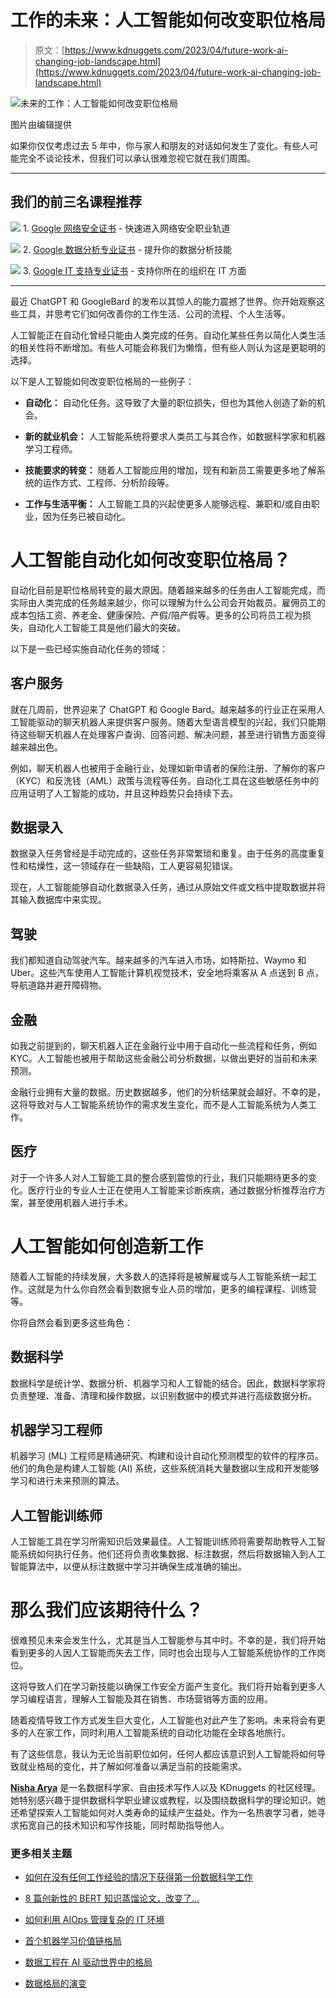 # 工作的未来：人工智能如何改变职位格局

> 原文：[https://www.kdnuggets.com/2023/04/future-work-ai-changing-job-landscape.html](https://www.kdnuggets.com/2023/04/future-work-ai-changing-job-landscape.html)

![未来的工作：人工智能如何改变职位格局](../Images/11f50b5700bcf601e0c34e2bfb5e5f3e.png)

图片由编辑提供

如果你仅仅考虑过去 5 年中，你与家人和朋友的对话如何发生了变化。有些人可能完全不谈论技术，但我们可以承认很难忽视它就在我们周围。

* * *

## 我们的前三名课程推荐

![](../Images/0244c01ba9267c002ef39d4907e0b8fb.png) 1\. [Google 网络安全证书](https://www.kdnuggets.com/google-cybersecurity) - 快速进入网络安全职业轨道

![](../Images/e225c49c3c91745821c8c0368bf04711.png) 2\. [Google 数据分析专业证书](https://www.kdnuggets.com/google-data-analytics) - 提升你的数据分析技能

![](../Images/0244c01ba9267c002ef39d4907e0b8fb.png) 3\. [Google IT 支持专业证书](https://www.kdnuggets.com/google-itsupport) - 支持你所在的组织在 IT 方面

* * *

最近 ChatGPT 和 GoogleBard 的发布以其惊人的能力震撼了世界。你开始观察这些工具，并思考它们如何改善你的工作生活、公司的流程、个人生活等。

人工智能正在自动化曾经只能由人类完成的任务。自动化某些任务以简化人类生活的相关性将不断增加。有些人可能会称我们为懒惰，但有些人则认为这是更聪明的选择。

以下是人工智能如何改变职位格局的一些例子：

+   **自动化：** 自动化任务。这导致了大量的职位损失，但也为其他人创造了新的机会。

+   **新的就业机会：** 人工智能系统将要求人类员工与其合作，如数据科学家和机器学习工程师。

+   **技能要求的转变：** 随着人工智能应用的增加，现有和新员工需要更多地了解系统的运作方式、工程师、分析阶段等。

+   **工作与生活平衡：** 人工智能工具的兴起使更多人能够远程、兼职和/或自由职业，因为任务已被自动化。

# 人工智能自动化如何改变职位格局？

自动化目前是职位格局转变的最大原因。随着越来越多的任务由人工智能完成，而实际由人类完成的任务越来越少，你可以理解为什么公司会开始裁员。雇佣员工的成本包括工资、养老金、健康保险、产假/陪产假等。更多的公司将员工视为损失，自动化人工智能工具是他们最大的突破。

以下是一些已经实施自动化任务的领域：

## 客户服务

就在几周前，世界迎来了 ChatGPT 和 Google Bard。越来越多的行业正在采用人工智能驱动的聊天机器人来提供客户服务。随着大型语言模型的兴起，我们只能期待这些聊天机器人在处理客户查询、回答问题、解决问题，甚至进行销售方面变得越来越出色。

例如，聊天机器人也被用于金融行业，处理如新申请者的保险注册、了解你的客户（KYC）和反洗钱（AML）政策与流程等任务。自动化工具在这些敏感任务中的应用证明了人工智能的成功，并且这种趋势只会持续下去。

## 数据录入

数据录入任务曾经是手动完成的，这些任务非常繁琐和重复。由于任务的高度重复性和枯燥性，这一领域存在一些缺陷，工人更容易犯错误。

现在，人工智能能够自动化数据录入任务，通过从原始文件或文档中提取数据并将其输入数据库中来实现。

## 驾驶

我们都知道自动驾驶汽车。越来越多的汽车进入市场，如特斯拉、Waymo 和 Uber。这些汽车使用人工智能计算机视觉技术，安全地将乘客从 A 点送到 B 点，导航道路并避开障碍物。

## 金融

如我之前提到的，聊天机器人正在金融行业中用于自动化一些流程和任务，例如 KYC。人工智能也被用于帮助这些金融公司分析数据，以做出更好的当前和未来预测。

金融行业拥有大量的数据。历史数据越多，他们的分析结果就会越好。不幸的是，这将导致对与人工智能系统协作的需求发生变化，而不是人工智能系统为人类工作。

## 医疗

对于一个许多人对人工智能工具的整合感到震惊的行业，我们只能期待更多的变化。医疗行业的专业人士正在使用人工智能来诊断疾病，通过数据分析推荐治疗方案，甚至使用机器人进行手术。

# 人工智能如何创造新工作

随着人工智能的持续发展，大多数人的选择将是被解雇或与人工智能系统一起工作。这就是为什么你自然会看到数据专业人员的增加，更多的编程课程、训练营等。

你将自然会看到更多这些角色：

## 数据科学

数据科学是统计学、数据分析、机器学习和人工智能的结合。因此，数据科学家将负责整理、准备、清理和操作数据，以识别数据中的模式并进行高级数据分析。

## 机器学习工程师

机器学习 (ML) 工程师是精通研究、构建和设计自动化预测模型的软件的程序员。他们的角色是构建人工智能 (AI) 系统，这些系统消耗大量数据以生成和开发能够学习和进行未来预测的算法。

## 人工智能训练师

人工智能工具在学习所需知识后效果最佳。人工智能训练师将需要帮助教导人工智能系统如何执行任务。他们还将负责收集数据、标注数据，然后将数据输入到人工智能算法中，以便从标注数据中学习并确保生成准确的输出。

# 那么我们应该期待什么？

很难预见未来会发生什么，尤其是当人工智能参与其中时。不幸的是，我们将开始看到更多的人因人工智能而失去工作，同时也会出现与人工智能系统协作的工作岗位。

这将导致人们在学习新技能以确保工作安全方面产生变化。我们将开始看到更多人学习编程语言，理解人工智能及其在销售、市场营销等方面的应用。

随着疫情导致工作方式发生巨大变化，人工智能也对此产生了影响。未来将会有更多的人在家工作，同时利用人工智能系统的自动化功能在全球各地旅行。

有了这些信息，我认为无论当前职位如何，任何人都应该意识到人工智能将如何导致就业格局的变化，并了解如何准备以满足当前的技能需求。

**[Nisha Arya](https://www.linkedin.com/in/nisha-arya-ahmed/)** 是一名数据科学家、自由技术写作人以及 KDnuggets 的社区经理。她特别感兴趣于提供数据科学职业建议或教程，以及围绕数据科学的理论知识。她还希望探索人工智能如何对人类寿命的延续产生益处。作为一名热衷学习者，她寻求拓宽自己的技术知识和写作技能，同时帮助指导他人。

### 更多相关主题

+   [如何在没有任何工作经验的情况下获得第一份数据科学工作](https://www.kdnuggets.com/2021/02/first-job-data-science-without-work-experience.html)

+   [8 篇创新性的 BERT 知识蒸馏论文，改变了…](https://www.kdnuggets.com/2022/09/eight-innovative-bert-knowledge-distillation-papers-changed-nlp-landscape.html)

+   [如何利用 AIOps 管理复杂的 IT 环境](https://www.kdnuggets.com/2022/05/manage-complex-landscape-aiops.html)

+   [首个机器学习价值链格局](https://www.kdnuggets.com/2022/10/first-ml-value-chain-landscape-sequence.html)

+   [数据工程在 AI 驱动世界中的格局](https://www.kdnuggets.com/2023/05/data-engineering-landscape-aidriven-world.html)

+   [数据格局的演变](https://www.kdnuggets.com/2023/06/evolution-data-landscape.html)
